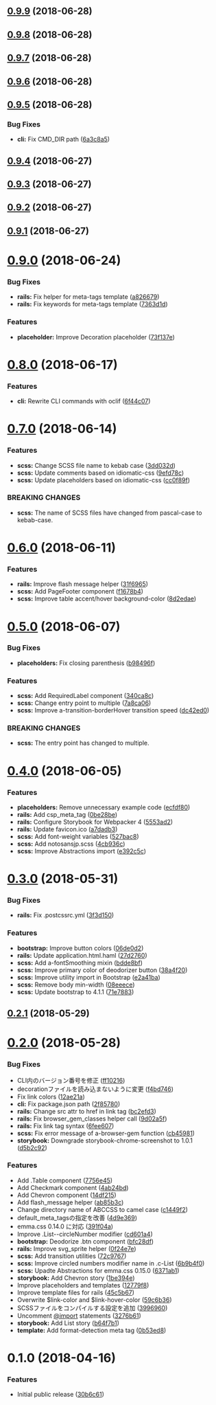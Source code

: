 <a name="0.9.9"></a>
## [0.9.9](https://github.com/ruedap/abccss/compare/v0.9.8...v0.9.9) (2018-06-28)



<a name="0.9.8"></a>
## [0.9.8](https://github.com/ruedap/abccss/compare/v0.9.7...v0.9.8) (2018-06-28)



<a name="0.9.7"></a>
## [0.9.7](https://github.com/ruedap/abccss/compare/v0.9.6...v0.9.7) (2018-06-28)



<a name="0.9.6"></a>
## [0.9.6](https://github.com/ruedap/abccss/compare/v0.9.5...v0.9.6) (2018-06-28)



<a name="0.9.5"></a>
## [0.9.5](https://github.com/ruedap/abccss/compare/v0.9.4...v0.9.5) (2018-06-28)


### Bug Fixes

* **cli:** Fix CMD_DIR path ([6a3c8a5](https://github.com/ruedap/abccss/commit/6a3c8a5))



<a name="0.9.4"></a>
## [0.9.4](https://github.com/ruedap/abccss/compare/v0.9.3...v0.9.4) (2018-06-27)



<a name="0.9.3"></a>
## [0.9.3](https://github.com/ruedap/abccss/compare/v0.9.2...v0.9.3) (2018-06-27)



<a name="0.9.2"></a>
## [0.9.2](https://github.com/ruedap/abccss/compare/v0.9.1...v0.9.2) (2018-06-27)



<a name="0.9.1"></a>
## [0.9.1](https://github.com/ruedap/abccss/compare/v0.9.0...v0.9.1) (2018-06-27)



<a name="0.9.0"></a>
# [0.9.0](https://github.com/ruedap/abccss/compare/v0.8.0...v0.9.0) (2018-06-24)


### Bug Fixes

* **rails:** Fix helper for meta-tags template ([a826679](https://github.com/ruedap/abccss/commit/a826679))
* **rails:** Fix keywords for meta-tags template ([7363d1d](https://github.com/ruedap/abccss/commit/7363d1d))


### Features

* **placeholder:** Improve Decoration placeholder ([73f137e](https://github.com/ruedap/abccss/commit/73f137e))



<a name="0.8.0"></a>
# [0.8.0](https://github.com/ruedap/abccss/compare/v0.7.0...v0.8.0) (2018-06-17)


### Features

* **cli:** Rewrite CLI commands with oclif ([6f44c07](https://github.com/ruedap/abccss/commit/6f44c07))



<a name="0.7.0"></a>
# [0.7.0](https://github.com/ruedap/abccss/compare/v0.6.0...v0.7.0) (2018-06-14)


### Features

* **scss:** Change SCSS file name to kebab case ([3dd032d](https://github.com/ruedap/abccss/commit/3dd032d))
* **scss:** Update comments based on idiomatic-css ([9efd78c](https://github.com/ruedap/abccss/commit/9efd78c))
* **scss:** Update placeholders based on idiomatic-css ([cc0f89f](https://github.com/ruedap/abccss/commit/cc0f89f))


### BREAKING CHANGES

* **scss:** The name of SCSS files have changed from pascal-case to kebab-case.



<a name="0.6.0"></a>
# [0.6.0](https://github.com/ruedap/abccss/compare/v0.5.0...v0.6.0) (2018-06-11)


### Features

* **rails:** Improve flash message helper ([31f6965](https://github.com/ruedap/abccss/commit/31f6965))
* **scss:** Add PageFooter component ([f1678b4](https://github.com/ruedap/abccss/commit/f1678b4))
* **scss:** Improve table accent/hover background-color ([8d2edae](https://github.com/ruedap/abccss/commit/8d2edae))



<a name="0.5.0"></a>
# [0.5.0](https://github.com/ruedap/abccss/compare/v0.4.0...v0.5.0) (2018-06-07)


### Bug Fixes

* **placeholders:** Fix closing parenthesis ([b98496f](https://github.com/ruedap/abccss/commit/b98496f))


### Features

* **scss:** Add RequiredLabel component ([340ca8c](https://github.com/ruedap/abccss/commit/340ca8c))
* **scss:** Change entry point to multiple ([7a8ca06](https://github.com/ruedap/abccss/commit/7a8ca06))
* **scss:** Improve a-transition-borderHover transition speed ([dc42ed0](https://github.com/ruedap/abccss/commit/dc42ed0))


### BREAKING CHANGES

* **scss:** The entry point has changed to multiple.



<a name="0.4.0"></a>
# [0.4.0](https://github.com/ruedap/abccss/compare/v0.3.0...v0.4.0) (2018-06-05)


### Features

* **placeholders:** Remove unnecessary example code ([ecfdf80](https://github.com/ruedap/abccss/commit/ecfdf80))
* **rails:** Add csp_meta_tag ([0be28be](https://github.com/ruedap/abccss/commit/0be28be))
* **rails:** Configure Storybook for Webpacker 4 ([5553ad2](https://github.com/ruedap/abccss/commit/5553ad2))
* **rails:** Update favicon.ico ([a7dadb3](https://github.com/ruedap/abccss/commit/a7dadb3))
* **scss:** Add font-weight variables ([527bac8](https://github.com/ruedap/abccss/commit/527bac8))
* **scss:** Add notosansjp.scss ([4cb936c](https://github.com/ruedap/abccss/commit/4cb936c))
* **scss:** Improve Abstractions import ([e392c5c](https://github.com/ruedap/abccss/commit/e392c5c))



<a name="0.3.0"></a>
# [0.3.0](https://github.com/ruedap/abccss/compare/v0.2.1...v0.3.0) (2018-05-31)


### Bug Fixes

* **rails:** Fix .postcssrc.yml ([3f3d150](https://github.com/ruedap/abccss/commit/3f3d150))


### Features

* **bootstrap:** Improve button colors ([06de0d2](https://github.com/ruedap/abccss/commit/06de0d2))
* **rails:** Update application.html.haml ([27d2760](https://github.com/ruedap/abccss/commit/27d2760))
* **scss:** Add a-fontSmoothing mixin ([bdde8bf](https://github.com/ruedap/abccss/commit/bdde8bf))
* **scss:** Improve primary color of deodorizer button ([38a4f20](https://github.com/ruedap/abccss/commit/38a4f20))
* **scss:** Improve utility import in Bootstrap ([e2a41ba](https://github.com/ruedap/abccss/commit/e2a41ba))
* **scss:** Remove body min-width ([08eeece](https://github.com/ruedap/abccss/commit/08eeece))
* **scss:** Update bootstrap to 4.1.1 ([71e7883](https://github.com/ruedap/abccss/commit/71e7883))



<a name="0.2.1"></a>
## [0.2.1](https://github.com/ruedap/abccss/compare/v0.2.0...v0.2.1) (2018-05-29)



<a name="0.2.0"></a>
# [0.2.0](https://github.com/ruedap/abccss/compare/v0.1.0...v0.2.0) (2018-05-28)


### Bug Fixes

* CLI内のバージョン番号を修正 ([ff10216](https://github.com/ruedap/abccss/commit/ff10216))
* decorationファイルを読み込まないように変更 ([f4bd746](https://github.com/ruedap/abccss/commit/f4bd746))
* Fix link colors ([12ae21a](https://github.com/ruedap/abccss/commit/12ae21a))
* **cli:** Fix package.json path ([2f85780](https://github.com/ruedap/abccss/commit/2f85780))
* **rails:** Change src attr to href in link tag ([bc2efd3](https://github.com/ruedap/abccss/commit/bc2efd3))
* **rails:** Fix browser_gem_classes helper call ([9d02a5f](https://github.com/ruedap/abccss/commit/9d02a5f))
* **rails:** Fix link tag syntax ([6fee607](https://github.com/ruedap/abccss/commit/6fee607))
* **scss:** Fix error message of a-browser-gem function ([cb45981](https://github.com/ruedap/abccss/commit/cb45981))
* **storybook:** Downgrade storybook-chrome-screenshot to 1.0.1 ([d5b2c92](https://github.com/ruedap/abccss/commit/d5b2c92))


### Features

* Add .Table component ([7756e45](https://github.com/ruedap/abccss/commit/7756e45))
* Add Checkmark component ([4ab24bd](https://github.com/ruedap/abccss/commit/4ab24bd))
* Add Chevron component ([14df215](https://github.com/ruedap/abccss/commit/14df215))
* Add flash_message helper ([ab85b3c](https://github.com/ruedap/abccss/commit/ab85b3c))
* Change directory name of ABCCSS to camel case ([c1449f2](https://github.com/ruedap/abccss/commit/c1449f2))
* default_meta_tagsの指定を改善 ([4d9e369](https://github.com/ruedap/abccss/commit/4d9e369))
* emma.css 0.14.0 に対応 ([391f04a](https://github.com/ruedap/abccss/commit/391f04a))
* Improve .List--circleNumber modifier ([cd601a4](https://github.com/ruedap/abccss/commit/cd601a4))
* **bootstrap:** Deodorize .btn component ([bfc28df](https://github.com/ruedap/abccss/commit/bfc28df))
* **rails:** Improve svg_sprite helper ([0f24e7e](https://github.com/ruedap/abccss/commit/0f24e7e))
* **scss:** Add transition utilities ([72c9767](https://github.com/ruedap/abccss/commit/72c9767))
* **scss:** Improve circled numbers modifier name in .c-List ([6b9b4f0](https://github.com/ruedap/abccss/commit/6b9b4f0))
* **scss:** Upadte Abstractions for emma.css 0.15.0 ([6371ab1](https://github.com/ruedap/abccss/commit/6371ab1))
* **storybook:** Add Chevron story ([1be394e](https://github.com/ruedap/abccss/commit/1be394e))
* Improve placeholders and templates ([12779f8](https://github.com/ruedap/abccss/commit/12779f8))
* Improve template files for rails ([45c5b67](https://github.com/ruedap/abccss/commit/45c5b67))
* Overwrite $link-color and $link-hover-color ([59c6b36](https://github.com/ruedap/abccss/commit/59c6b36))
* SCSSファイルをコンパイルする設定を追加 ([3996960](https://github.com/ruedap/abccss/commit/3996960))
* Uncomment [@import](https://github.com/import) statements ([3276b61](https://github.com/ruedap/abccss/commit/3276b61))
* **storybook:** Add List story ([b64f7b1](https://github.com/ruedap/abccss/commit/b64f7b1))
* **template:** Add format-detection meta tag ([0b53ed8](https://github.com/ruedap/abccss/commit/0b53ed8))



<a name="0.1.0"></a>
# 0.1.0 (2018-04-16)


### Features

* Initial public release ([30b6c61](https://github.com/ruedap/abccss/commit/30b6c61))



